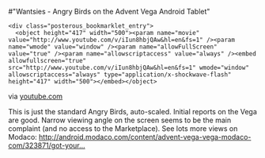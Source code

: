 #"Wantsies - Angry Birds on the Advent Vega Android Tablet"


    <div class="posterous_bookmarklet_entry">
      <object height="417" width="500"><param name="movie" value="http://www.youtube.com/v/iIun8hbjQAw&hl=en&fs=1" /><param name="wmode" value="window" /><param name="allowFullScreen" value="true" /><param name="allowscriptaccess" value="always" /><embed allowfullscreen="true" src="http://www.youtube.com/v/iIun8hbjQAw&hl=en&fs=1" wmode="window" allowscriptaccess="always" type="application/x-shockwave-flash" height="417" width="500"></embed></object>

<div class="posterous_quote_citation">via <a href="http://www.youtube.com/watch?v=iIun8hbjQAw">youtube.com</a></div>
    <p>This is just the standard Angry Birds, auto-scaled. Initial reports on the Vega are good. Narrow viewing angle on the screen seems to be the main complaint (and no access to the Marketplace). See lots more views on Modaco: <a href="http://android.modaco.com/content/advent-vega-vega-modaco-com/323871/got-your-vega-share-your-thoughts/">http://android.modaco.com/content/advent-vega-vega-modaco-com/323871/got-your...</a></p></div>
  